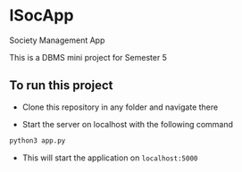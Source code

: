 # ISocApp
Society Management App

This is a DBMS mini project for Semester 5

## To run this project
* Clone this repository in any folder and navigate there

* Start the server on localhost with the following command

```sh
python3 app.py
```

* This will start the application on ```localhost:5000```

